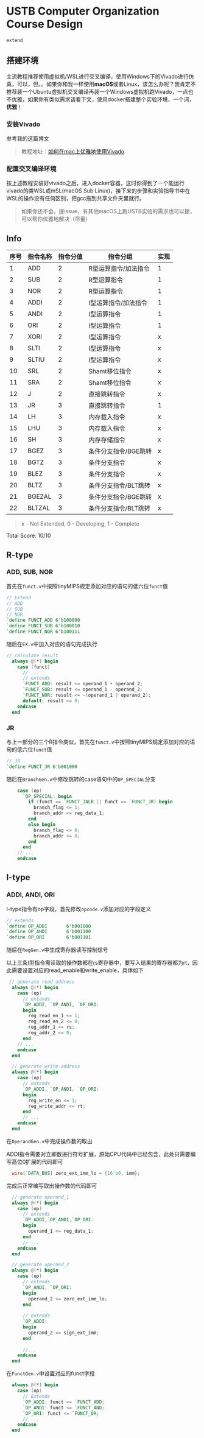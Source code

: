 # USTB Computer Organization Course Design

`extend`

## 搭建环境

主流教程推荐使用虚拟机/WSL进行交叉编译，使用Windows下的Vivado进行仿真，可以，但。。如果你和我一样使用**macOS**或者Linux，该怎么办呢？我肯定不推荐装一个Ubuntu虚拟机交叉编译再装一个Windows虚拟机跑Vivado，一点也不优雅，如果你有类似需求请看下文，使用docker搭建整个实验环境，一个词，**优雅**！

### 安装Vivado

参考我的这篇博文

> 教程地址：[如何在mac上优雅地使用Vivado](https://witchelaina.github.io/2022/10/13/vivado_on_mac/)

### 配置交叉编译环境

按上述教程安装好vivado之后，进入docker容器，这时你得到了一个能运行vivado的类WSL或mSL(macOS Sub Linux)，接下来的步骤和实验指导书中在WSL的操作没有任何区别，把gcc拖到共享文件夹里就行。

> 如果你还不会，提issue，有其他macOS上跑USTB实验的需求也可以提，可以帮你优雅地解决（尽量）


## Info

| 序号 | 指令名称 | 指令分值 | 指令分组             | 实现|
| :--- | :------- | :------- | -------------------- | --- |
| 1    | ADD      | 2        | R型运算指令/加法指令 | 1|
| 2    | SUB      | 2        | R型运算指令          | 1|
| 3    | NOR      | 2        | R型运算指令          | 1|
| 4    | ADDI     | 2        | I型运算指令/加法指令 | 1|
| 5    | ANDI     | 2        | I型运算指令          | 1|
| 6    | ORI      | 2        | I型运算指令          | 1|
| 7    | XORI     | 2        | I型运算指令          | x|
| 8    | SLTI     | 2        | I型运算指令          | x|
| 9    | SLTIU    | 2        | I型运算指令          | x|
| 10   | SRL      | 2        | Shamt移位指令        | x|
| 11   | SRA      | 2        | Shamt移位指令        | x|
| 12   | J        | 2        | 直接跳转指令         | x|
| 13   | JR       | 3        | 直接跳转指令         | 1|
| 14   | LH       | 3        | 内存载入指令         | x|
| 15   | LHU      | 3        | 内存载入指令         | x|
| 16   | SH       | 3        | 内存存储指令         | x|
| 17   | BGEZ     | 3        | 条件分支指令/BGE跳转 | x|
| 18   | BGTZ     | 3        | 条件分支指令         | x|
| 19   | BLEZ     | 3        | 条件分支指令         | x|
| 20   | BLTZ     | 3        | 条件分支指令/BLT跳转 | x|
| 21   | BGEZAL   | 3        | 条件分支指令/BGE跳转 | x|
| 22   | BLTZAL   | 3        | 条件分支指令/BLT跳转 | x|


> x - Not Extended, 0 - Developing, 1 - Complete

Total Score: 10/10


## R-type

### ADD, SUB, NOR

首先在`funct.v`中按照tinyMIPS规定添加对应的语句的低六位`funct`值

```verilog
// Extend
// ADD
// SUB
// NOR
`define FUNCT_ADD 6'b100000
`define FUNCT_SUB 6'b100010
`define FUNCT_NOR 6'b100111
```

随后在`EX.v`中加入对应的语句完成执行

```verilog
// calculate result
  always @(*) begin
    case (funct)
      // ...
      // extends
      `FUNCT_ADD: result <= operand_1 + operand_2;
      `FUNCT_SUB: result <= operand_1 - operand_2;
      `FUNCT_NOR: result <= ~(operand_1 | operand_2);
      default: result <= 0;
    endcase
  end
```

### JR

与上一部分的三个R指令类似，首先在`funct.v`中按照tinyMIPS规定添加对应的语句的低六位`funct`值

```verilog
// JR
`define FUNCT_JR 6'b001000
```

随后在`BranchGen.v`中修改跳转的case语句中的`OP_SPECIAL`分支

```verilog
    case (op)
      `OP_SPECIAL: begin
        if (funct == `FUNCT_JALR || funct == `FUNCT_JR) begin
          branch_flag <= 1;
          branch_addr <= reg_data_1;
        end
        else begin
          branch_flag <= 0;
          branch_addr <= 0;
        end
      end
    // ...
    endcase

```


## I-type

### ADDI, ANDI, ORI

I-type指令有op字段，首先修改`opcode.v`添加对应的字段定义

```verilog
// extends
`define OP_ADDI       6'b001000
`define OP_ANDI       6'b001100
`define OP_ORI        6'b001101
```

随后在`RegGen.v`中生成寄存器读写控制信号

以上三条I型指令需读取的操作数都在rs寄存器中，要写入结果的寄存器都为rt，因此需要设置对应的read_enable和write_enable，具体如下

```verilog
 // generate read address
  always @(*) begin
    case (op)
      // extends
      `OP_ADDI, `OP_ANDI, `OP_ORI:
      begin
        reg_read_en_1 <= 1;
        reg_read_en_2 <= 0;
        reg_addr_1 <= rs;
        reg_addr_2 <= 0;
      end
    // ...   
    endcase
  end

  // generate write address
  always @(*) begin
    case (op)
      // extends
      `OP_ADDI, `OP_ANDI, `OP_ORI:
      begin
        reg_write_en <= 1;
        reg_write_addr <= rt;
      end
      // ...
    endcase
  end
```


在`OperandGen.v`中完成操作数的取出

ADDI指令需要对立即数进行符号扩展，原始CPU代码中已经包含，此处只需要编写高位0扩展的代码即可

```verilog
  wire[`DATA_BUS] zero_ext_imm_lo = {16'b0, imm};
```

完成后正常编写取出操作数的代码即可

```verilog
  // generate operand_1
  always @(*) begin
    case (op)
      // extends
      `OP_ADDI,`OP_ANDI,`OP_ORI:
      begin
        operand_1 <= reg_data_1;
      end
      // ...
    endcase
  end

  // generate operand_2
  always @(*) begin
    case (op)
      // extends
      `OP_ANDI, `OP_ORI:
      begin
        operand_2 <= zero_ext_imm_lo;
      end
      
      // extends
      `OP_ADDI:
      begin
        operand_2 <= sign_ext_imm;
      end
      
      //...
    endcase
  end
```

在`FunctGen.v`中设置对应的funct字段


```verilog
  always @(*) begin
    case (op)
      // Extends
      `OP_ADDI: funct <= `FUNCT_ADD;
      `OP_ANDI: funct <= `FUNCT_AND;
      `OP_ORI: funct <= `FUNCT_OR;
      // ...
    endcase
  end
```


